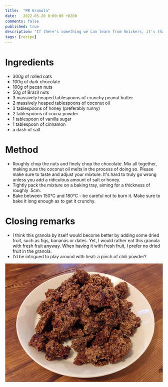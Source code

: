 ```yaml
---
title:  "PB Granola"
date:   2022-05-20 8:00:00 +0200
comments: false
published: true
description: "If there's something we can learn from Snickers, it's that peanuts and chocolate work."
tags: [recipe]
---
```



# Ingredients

- 300g of rolled oats
- 100g of dark chocolate
- 100g of pecan nuts
- 50g of Brazil nuts
- 3 massively heaped tablespoons of crunchy peanut butter
- 2 massively heaped tablespoons of coconut oil
- 3 tablespoons of honey (preferably runny)
- 2 tablespoons of cocoa powder
- 1 tablespoon of vanilla sugar
- 1 tablespoon of cinnamon
- a dash of salt

# Method

* Roughly chop the nuts and finely chop the chocolate. Mix all together, making sure the coconut oil melts in the process of doing so. Please make sure to taste and adjust your mixture. It's hard to truly go wrong unless you add a ridiculous amount of salt or honey.
* Tightly pack the mixture on a baking tray, aiming for a thickness of roughly .5cm.
* Bake between 150°C and 180°C - be careful not to burn it. Make sure to bake it long enough as to get it crunchy.

# Closing remarks

* I think this granola by itself would become better by adding some dried fruit, such as figs, bananas or dates. Yet, I would rather eat this granola with fresh fruit anyway. When having it with fresh fruit, I prefer no dried fruit in the granola.
* I'd be intrigued to play around with heat: a pinch of chili powder?

![granola](/imgs/granola.jpg)
